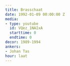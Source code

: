 ```yaml
---
title: Brasschaat
date: 1992-01-09 00:00:00 Z
media:
- type: youtube
  id: VQez_1NAIxA
  starttime: 0
  endtime: 0
decor: 1989-1994
ankers:
- Johan Tas
hour: laat
---
```

